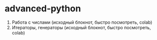 # advanced-python

1. Работа с числами (исходный блокнот, быстро посмотреть, colab)
2. Итераторы, генераторы (исходный блокнот, быстро посмотреть, colab)
